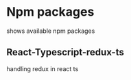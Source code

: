 # Npm packages
shows available npm packages

## React-Typescript-redux-ts
handling redux in react ts
